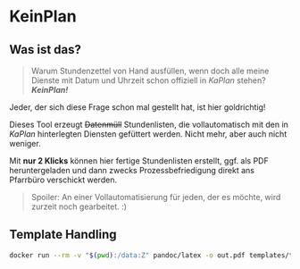 # KeinPlan

## Was ist das?

> Warum Stundenzettel von Hand ausfüllen, wenn doch alle meine Dienste mit Datum
> und Uhrzeit schon offiziell in _KaPlan_ stehen? ***KeinPlan!***

Jeder, der sich diese Frage schon mal gestellt hat, ist hier goldrichtig!

Dieses Tool erzeugt ~~Datenmüll~~ Stundenlisten, die vollautomatisch mit den in
_KaPlan_ hinterlegten Diensten gefüttert werden.
Nicht mehr, aber auch nicht weniger.

Mit **nur 2 Klicks** können hier fertige Stundenlisten erstellt, ggf. als PDF
heruntergeladen und dann zwecks Prozessbefriedigung direkt ans Pfarrbüro
verschickt werden.

> Spoiler: An einer Vollautomatisierung für jeden, der es möchte, wird zurzeit
> noch gearbeitet. :)

## Template Handling

```sh
docker run --rm -v "$(pwd):/data:Z" pandoc/latex -o out.pdf templates/timesheet.jinja.md
```
